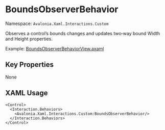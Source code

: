 # BoundsObserverBehavior

Namespace: `Avalonia.Xaml.Interactions.Custom`

Observes a control’s bounds changes and updates two‑way bound Width and Height properties.

Example: [BoundsObserverBehaviorView.axaml](samples/BehaviorsTestApplication/Views/Pages/BoundsObserverBehaviorView.axaml)

## Key Properties
None

## XAML Usage
```xaml
<Control>
  <Interaction.Behaviors>
    <Avalonia.Xaml.Interactions.Custom:BoundsObserverBehavior/>
  </Interaction.Behaviors>
</Control>
```
